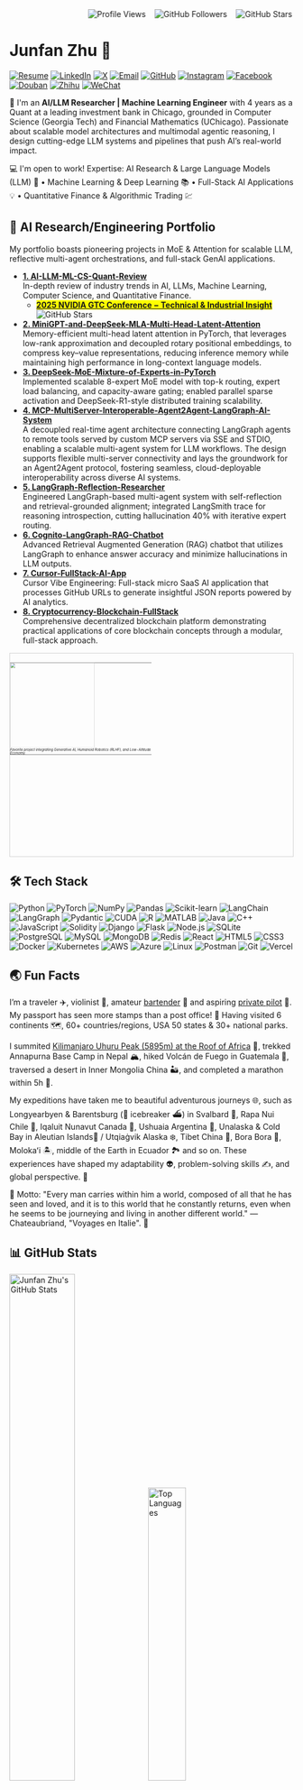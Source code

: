 
<div align="left">
  <marquee behavior="alternate" scrollamount="3">
    <img src="https://komarev.com/ghpvc/?username=junfanz1&color=blue" alt="Profile Views" />
    &nbsp;&nbsp;
    <img src="https://img.shields.io/github/followers/junfanz1?style=social" alt="GitHub Followers" />
    &nbsp;&nbsp;
    <img src="https://img.shields.io/github/stars/junfanz1?style=social" alt="GitHub Stars" />
  </marquee>
</div>

# Junfan Zhu 👋

[![Resume](https://img.shields.io/badge/Resume-FF5722?style=flat-square&logo=adobeacrobatreader&logoColor=white)](https://static.us.edusercontent.com/files/hGv7UGCq3KXbH1mDnM7xTY6Q)
[![LinkedIn](https://img.shields.io/badge/LinkedIn-0A66C2?style=flat-square&logo=linkedin&logoColor=white)](https://www.linkedin.com/in/junfan-zhu/)
[![X](https://img.shields.io/badge/X-000000?style=flat-square&logo=x&logoColor=white)](https://x.com/junfanzhu98)
[![Email](https://img.shields.io/badge/Email-D14836?style=flat-square&logo=gmail&logoColor=white)](mailto:junfanzhu98@gmail.com)
[![GitHub](https://img.shields.io/badge/GitHub-181717?style=flat-square&logo=github&logoColor=white)](https://github.com/junfanz1)
[![Instagram](https://img.shields.io/badge/Instagram-E4405F?style=flat-square&logo=instagram&logoColor=white)](https://www.instagram.com/junfan_zhu/)
[![Facebook](https://img.shields.io/badge/Facebook-1877F2?style=flat-square&logo=facebook&logoColor=white)](https://www.facebook.com/junfan.zhu.961/)
[![Douban](https://img.shields.io/badge/Douban-007722?style=flat-square&logo=douban&logoColor=white)](https://www.douban.com/people/junfanz/)
[![Zhihu](https://img.shields.io/badge/Zhihu-0084FF?style=flat-square&logo=zhihu&logoColor=white)](https://www.zhihu.com/people/zhu-jun-fan-33)
[![WeChat](https://img.shields.io/badge/WeChat-07C160?style=flat-square&logo=wechat&logoColor=white)](https://github.com/user-attachments/assets/46cedafa-ee24-40f0-af5b-bf4706019aa5)


🤗 I'm an **AI/LLM Researcher | Machine Learning Engineer** with 4 years as a Quant at a leading investment bank in Chicago, grounded in Computer Science (Georgia Tech) and Financial Mathematics (UChicago). Passionate about scalable model architectures and multimodal agentic reasoning, I design cutting-edge LLM systems and pipelines that push AI’s real-world impact. 

💻 I'm open to work! Expertise: AI Research & Large Language Models (LLM) 🤖  • Machine Learning & Deep Learning 📚  • Full-Stack AI Applications 💡  • Quantitative Finance & Algorithmic Trading 💹


## 🚀 AI Research/Engineering Portfolio

My portfolio boasts pioneering projects in MoE & Attention for scalable LLM, reflective multi-agent orchestrations, and full-stack GenAI applications. 

- **[1. AI-LLM-ML-CS-Quant-Review](https://github.com/junfanz1/AI-LLM-ML-CS-Quant-Review)**  
  In-depth review of industry trends in AI, LLMs, Machine Learning, Computer Science, and Quantitative Finance. 
  - <mark>[__2025 NVIDIA GTC Conference − Technical & Industrial Insight__](https://github.com/junfanz1/AI-LLM-ML-CS-Quant-Review/blob/main/NVIDIA%20GTC/GTC%202025.md)</mark> <img src="https://img.shields.io/github/stars/junfanz1%2FAI-LLM-ML-CS-Quant-Review" alt="GitHub Stars" />
- **[2. MiniGPT-and-DeepSeek-MLA-Multi-Head-Latent-Attention](https://github.com/junfanz1/DeepSeek-MLA)**  
  Memory-efficient multi-head latent attention in PyTorch, that leverages low-rank approximation and decoupled rotary positional embeddings, to compress key–value representations, reducing inference memory while maintaining high performance in long-context language models. 
- **[3. DeepSeek-MoE-Mixture-of-Experts-in-PyTorch](https://github.com/junfanz1/MoE-Mixture-of-Experts-in-PyTorch)**  
  Implemented scalable 8-expert MoE model with top-k routing, expert load balancing, and capacity-aware gating; enabled parallel sparse activation and DeepSeek-R1-style distributed training scalability.
- **[4. MCP-MultiServer-Interoperable-Agent2Agent-LangGraph-AI-System](https://github.com/junfanz1/MCP-Servers)**  
  A decoupled real-time agent architecture connecting LangGraph agents to remote tools served by custom MCP servers via SSE and STDIO, enabling a scalable multi-agent system for LLM workflows. The design supports flexible multi-server connectivity and lays the groundwork for an Agent2Agent protocol, fostering seamless, cloud-deployable interoperability across diverse AI systems.
- **[5. LangGraph-Reflection-Researcher](https://github.com/junfanz1/LangGraph-Reflection-Researcher)**  
  Engineered LangGraph-based multi-agent system with self-reflection and retrieval-grounded alignment; integrated LangSmith trace for reasoning introspection, cutting hallucination 40% with iterative expert routing.
- **[6. Cognito-LangGraph-RAG-Chatbot](https://github.com/junfanz1/Cognito-LangGraph-RAG-Chatbot)**  
  Advanced Retrieval Augmented Generation (RAG) chatbot that utilizes LangGraph to enhance answer accuracy and minimize hallucinations in LLM outputs.
- **[7. Cursor-FullStack-AI-App](https://github.com/junfanz1/Cursor-FullStack-AI-App)**  
  Cursor Vibe Engineering: Full-stack micro SaaS AI application that processes GitHub URLs to generate insightful JSON reports powered by AI analytics. 
- **[8. Cryptocurrency-Blockchain-FullStack](https://github.com/junfanz1/Cryptocurrency-Blockchain-FullStack)**  
  Comprehensive decentralized blockchain platform demonstrating practical applications of core blockchain concepts through a modular, full-stack approach.
  
<div style="display: inline-block; border: 1px solid lightgray; padding: 0;">
  <table style="border-collapse: collapse; transform: scale(0.5); transform-origin: 0 0;">
    <tr>
      <td style="padding: 0;">
        <img src="https://github.com/user-attachments/assets/17a05ffb-200b-437e-9b66-cd003abc6c8e" 
             style="display: block; width: 300px; height: auto;">
      </td>
    </tr>
    <tr>
      <td style="padding: 2px 0 0 0;">
        <em style="display: block; font-size: 12px; line-height: 1; margin: 0;">Favorite project integrating Generative AI, Humanoid Robotics (RLHF), and Low-Altitude Economy.</em>
      </td>
    </tr>
  </table>
</div>

## 🛠️ Tech Stack

![Python](https://img.shields.io/badge/Python-3776AB?style=for-the-badge&logo=python&logoColor=white)
![PyTorch](https://img.shields.io/badge/PyTorch-EE4C2C?style=for-the-badge&logo=pytorch&logoColor=white)
![NumPy](https://img.shields.io/badge/NumPy-013243?style=for-the-badge&logo=numpy&logoColor=white)
![Pandas](https://img.shields.io/badge/Pandas-150458?style=for-the-badge&logo=pandas&logoColor=white)
![Scikit-learn](https://img.shields.io/badge/Scikit--learn-F7931E?style=for-the-badge&logo=scikitlearn&logoColor=white)
![LangChain](https://img.shields.io/badge/LangChain-FF9900?style=for-the-badge&logo=langchain&logoColor=white)
![LangGraph](https://img.shields.io/badge/LangGraph-4A90E2?style=for-the-badge&logo=langchain&logoColor=white)
![Pydantic](https://img.shields.io/badge/Pydantic-0053FF?style=for-the-badge&logo=pydantic&logoColor=white)
![CUDA](https://img.shields.io/badge/CUDA-76B900?style=for-the-badge&logo=nvidia&logoColor=white)
![R](https://img.shields.io/badge/R-276DC3?style=for-the-badge&logo=r&logoColor=white)
![MATLAB](https://img.shields.io/badge/MATLAB-0076A8?style=for-the-badge&logo=mathworks&logoColor=white)
![Java](https://img.shields.io/badge/Java-ED8B00?style=for-the-badge&logo=openjdk&logoColor=white)
![C++](https://img.shields.io/badge/C++-00599C?style=for-the-badge&logo=c%2B%2B&logoColor=white)
![JavaScript](https://img.shields.io/badge/JavaScript-F7DF1E?style=for-the-badge&logo=javascript&logoColor=black)
![Solidity](https://img.shields.io/badge/Solidity-363636?style=for-the-badge&logo=solidity&logoColor=white)
![Django](https://img.shields.io/badge/Django-092E20?style=for-the-badge&logo=django&logoColor=white)
![Flask](https://img.shields.io/badge/Flask-000000?style=for-the-badge&logo=flask&logoColor=white)
![Node.js](https://img.shields.io/badge/Node.js-339933?style=for-the-badge&logo=nodedotjs&logoColor=white)
![SQLite](https://img.shields.io/badge/SQLite-003B57?style=for-the-badge&logo=sqlite&logoColor=white)
![PostgreSQL](https://img.shields.io/badge/PostgreSQL-316192?style=for-the-badge&logo=postgresql&logoColor=white)
![MySQL](https://img.shields.io/badge/MySQL-4479A1?style=for-the-badge&logo=mysql&logoColor=white)
![MongoDB](https://img.shields.io/badge/MongoDB-47A248?style=for-the-badge&logo=mongodb&logoColor=white)
![Redis](https://img.shields.io/badge/Redis-DC382D?style=for-the-badge&logo=redis&logoColor=white)
![React](https://img.shields.io/badge/React-20232A?style=for-the-badge&logo=react&logoColor=61DAFB)
![HTML5](https://img.shields.io/badge/HTML5-E34F26?style=for-the-badge&logo=html5&logoColor=white)
![CSS3](https://img.shields.io/badge/CSS3-1572B6?style=for-the-badge&logo=css3&logoColor=white)
![Docker](https://img.shields.io/badge/Docker-2496ED?style=for-the-badge&logo=docker&logoColor=white)
![Kubernetes](https://img.shields.io/badge/Kubernetes-326CE5?style=for-the-badge&logo=kubernetes&logoColor=white)
![AWS](https://img.shields.io/badge/AWS-232F3E?style=for-the-badge&logo=amazon-aws&logoColor=white)
![Azure](https://img.shields.io/badge/Azure-0078D4?style=for-the-badge&logo=microsoft-azure&logoColor=white)
![Linux](https://img.shields.io/badge/Linux-FCC624?style=for-the-badge&logo=linux&logoColor=black)
![Postman](https://img.shields.io/badge/Postman-FF6C37?style=for-the-badge&logo=postman&logoColor=white)
![Git](https://img.shields.io/badge/Git-F05032?style=for-the-badge&logo=git&logoColor=white)
![Vercel](https://img.shields.io/badge/Vercel-000000?style=for-the-badge&logo=vercel&logoColor=white)

## 🌏 Fun Facts

I’m a traveler ✈️, violinist 🎻, amateur [bartender](https://www.linkedin.com/in/junfan-zhu/details/certifications/1706288434402/single-media-viewer/?profileId=ACoAABxP-p0BpUNGDf347aKh_1uJAPzG4er0As8) 🍷 and aspiring [private pilot](https://www.linkedin.com/in/junfan-zhu/details/certifications/1741645996996/single-media-viewer/?profileId=ACoAABxP-p0BpUNGDf347aKh_1uJAPzG4er0As8) 🚁. My passport has seen more stamps than a post office! 🛂 Having visited 6 continents 🗺️, 60+ countries/regions, USA 50 states & 30+ national parks. 

I summited [Kilimanjaro Uhuru Peak (5895m) at the Roof of Africa](https://reservations.tanzaniaparks.go.tz:8090/VisitorsRerification.aspx?xID=2476363&xPermitCode=TNP/KI_MA/0044528) 🦒, trekked Annapurna Base Camp in Nepal 🏔, hiked Volcán de Fuego in Guatemala 🌋, traversed a desert in Inner Mongolia China 🏜, and completed a marathon within 5h 🏃. 

My expeditions have taken me to beautiful adventurous journeys 🌐, such as Longyearbyen & Barentsburg (🥶 icebreaker ⛴) in Svalbard 🌌, Rapa Nui Chile 🗿, Iqaluit Nunavut Canada 🐋, Ushuaia Argentina 🐧, Unalaska & Cold Bay in Aleutian Islands🗻 / Utqiaġvik Alaska ❄️, Tibet China 🌄, Bora Bora 🪸, Molokaʻi 🏝️, middle of the Earth in Ecuador 🏞️ and so on. These experiences have shaped my adaptability 👽, problem-solving skills ✍️, and global perspective. 🌊

📖 Motto: "Every man carries within him a world, composed of all that he has seen and loved, and it is to this world that he constantly returns, even when he seems to be journeying and living in another different world." — Chateaubriand, "Voyages en Italie". 🌅


## 📊 GitHub Stats

<div align="left">
  <img width="48%" src="https://github-readme-stats.vercel.app/api?username=junfanz1&show_icons=true&theme=default" alt="Junfan Zhu's GitHub Stats" />
  <img width="36.5%" src="https://github-readme-stats.vercel.app/api/top-langs/?username=junfanz1&layout=compact&theme=default" alt="Top Languages" />
  <img width="48%" src="https://streak-stats.demolab.com?user=junfanz1&theme=default" alt="GitHub Streak" />
  <img width="32.5%" src="https://github-profile-summary-cards.vercel.app/api/cards/most-commit-language?username=junfanz1&theme=github" alt="Total Contributions" />
   <img width="64%" src="https://github-profile-summary-cards.vercel.app/api/cards/profile-details?username=junfanz1&theme=github" alt="https://github.com/junfanz1" />
</div>

[![Contribution Heatmap](https://ghchart.rshah.org/junfanz1?bg=ffffff)](https://github.com/junfanz1)  
